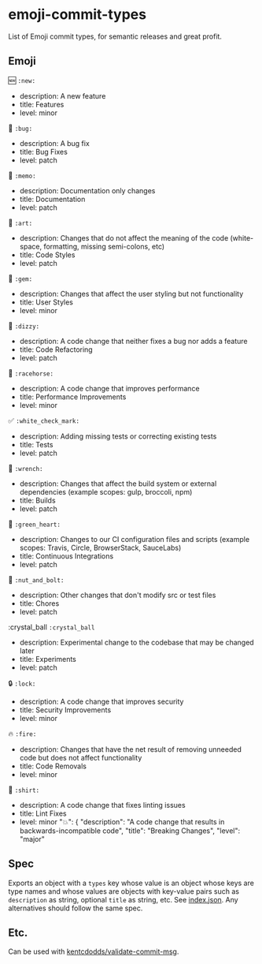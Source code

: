 # emoji-commit-types

List of Emoji commit types, for semantic releases and great profit.

## Emoji

:new: `:new:`
- description: A new feature
- title: Features
- level: minor

:bug: `:bug:`
- description: A bug fix
- title: Bug Fixes
- level: patch

:memo: `:memo:`
- description: Documentation only changes
- title: Documentation
- level: patch

:art: `:art:`
- description: Changes that do not affect the meaning of the code (white-space, formatting, missing semi-colons, etc)
- title: Code Styles
- level: patch

:gem: `:gem:`
- description: Changes that affect the user styling but not functionality
- title: User Styles
- level: minor

:dizzy: `:dizzy:`
- description: A code change that neither fixes a bug nor adds a feature
- title: Code Refactoring
- level: patch

:racehorse: `:racehorse:`
- description: A code change that improves performance
- title: Performance Improvements
- level: minor

:white_check_mark: `:white_check_mark:`
- description: Adding missing tests or correcting existing tests
- title: Tests
- level: patch

:wrench: `:wrench:`
- description: Changes that affect the build system or external dependencies (example scopes: gulp, broccoli, npm)
- title: Builds
- level: patch

:green_heart: `:green_heart:`
- description: Changes to our CI configuration files and scripts (example scopes: Travis, Circle, BrowserStack, SauceLabs)
- title: Continuous Integrations
- level: patch

:nut_and_bolt: `:nut_and_bolt:`
- description: Other changes that don't modify src or test files
- title: Chores
- level: patch

:crystal_ball `:crystal_ball`
- description: Experimental change to the codebase that may be changed later
- title: Experiments
- level: patch

:lock: `:lock:`
- description: A code change that improves security
- title: Security Improvements
- level: minor

:fire: `:fire:`
- description: Changes that have the net result of removing unneeded code but does not affect functionality
- title: Code Removals
- level: minor

:shirt: `:shirt:`
- description: A code change that fixes linting issues
- title: Lint Fixes
- level: minor
    ":boom:": {
      "description": "A code change that results in backwards-incompatible code",
      "title": "Breaking Changes",
      "level": "major"

## Spec

Exports an object with a `types` key whose value is an object whose keys are type names and whose values are objects with key-value pairs such as `description` as string, optional `title` as string, etc. See [index.json](index.json). Any alternatives should follow the same spec.

## Etc.

Can be used with [kentcdodds/validate-commit-msg](https://github.com/kentcdodds/validate-commit-msg#types).
